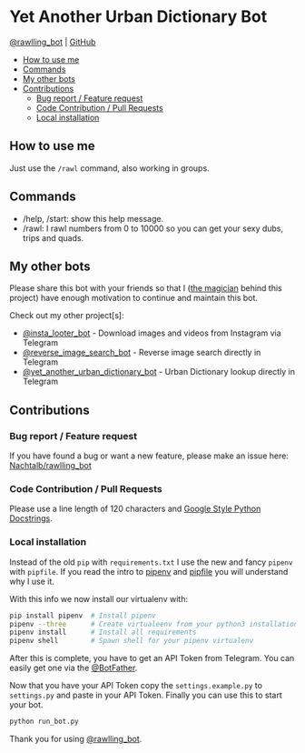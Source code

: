 # Yet Another Urban Dictionary Bot

[@rawlling_bot](https://t.me/rawlling_bot) | [GitHub](https://github.com/Nachtalb/rawlling_bot)

<!-- toc -->

- [How to use me](#how-to-use-me)
- [Commands](#commands)
- [My other bots](#my-other-bots)
- [Contributions](#contributions)
  * [Bug report / Feature request](#bug-report--feature-request)
  * [Code Contribution / Pull Requests](#code-contribution--pull-requests)
  * [Local installation](#local-installation)

<!-- tocstop -->

## How to use me
Just use the `/rawl` command, also working in groups.

## Commands
- /help, /start: show this help message.
- /rawl: I rawl numbers from 0 to 10000 so you can get your sexy dubs, trips and quads. 

## My other bots
Please share this bot with your friends so that I ([the magician](https://github.com/Nachtalb/) behind this project) 
have enough motivation to continue and maintain this bot.

Check out my other project\[s\]: 
- [@insta_looter_bot](https://github.com/Nachtalb/insta_looter_bot) - Download images and videos from Instagram via 
Telegram
- [@reverse_image_search_bot](https://github.com/Nachtalb/reverse_image_search_bot) - Reverse image search directly in Telegram
- [@yet_another_urban_dictionary_bot](https://github.com/Nachtalb/yet_another_urban_dictionary_bot) - Urban Dictionary lookup directly in Telegram


## Contributions
### Bug report / Feature request
If you have found a bug or want a new feature, please make an issue here: [Nachtalb/rawlling_bot](https://github.com/Nachtalb/rawlling_bot)

### Code Contribution / Pull Requests
Please use a line length of 120 characters and [Google Style Python Docstrings](http://sphinxcontrib-napoleon.readthedocs.io/en/latest/example_google.html). 

### Local installation
Instead of the old `pip` with `requirements.txt` I use the new and fancy `pipenv` with `pipfile`. If you read the intro
to [pipenv](https://github.com/pypa/pipfile) and [pipfile](https://docs.pipenv.org) you will understand why I use it.

With this info we now install our virtualenv with: 
```bash
pip install pipenv  # Install pipenv
pipenv --three      # Create virtualeenv from your python3 installation
pipenv install      # Install all requirements
pipenv shell        # Spawn shell for your pipenv virtualenv
``` 

After this is complete, you have to get an API Token from Telegram. You can easily get one via the
[@BotFather](https://t.me/BotFather).

Now that you have your API Token copy the `settings.example.py` to `settings.py` and paste in your API Token.
Finally you can use this to start your bot.
```bash
python run_bot.py
``` 

Thank you for using [@rawlling_bot](https://t.me/rawlling_bot).
